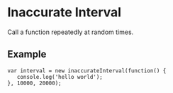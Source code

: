 # Inaccurate Interval
Call a function repeatedly at random times.

## Example
```JS
var interval = new inaccurateInterval(function() {
   console.log('hello world');
}, 10000, 20000);
```
